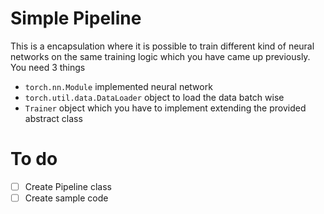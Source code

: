 # Simple Pipeline

This is a encapsulation where it is possible to train different kind of neural networks on the same training logic which you have came up previously. You need 3 things

- `torch.nn.Module` implemented neural network
- `torch.util.data.DataLoader` object to load the data batch wise
- `Trainer` object which you have to implement extending the provided abstract class

# To do
- [ ] Create Pipeline class
- [ ] Create sample code
